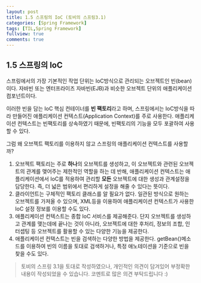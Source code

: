 ```yaml
---
layout: post
title: 1.5 스프링의 IoC (토비의 스프링3.1)
categories: [Spring Framework]
tags: [TIL,Spring Framework]
fullview: true
comments: true
---
```


## 1.5 스프링의 IoC
스프링에서의 가장 기본적인 작업 단위는 IoC방식으로 관리되는 오브젝트인 빈(bean)이다. 자바빈 또는 엔터프라이즈 자바빈(EJB)과 비슷한 오브젝트 단위의 애플리케이션 컴포넌트이다.

이러한 빈을 담는 IoC 핵심 컨테이너를  **빈 팩토리**라고 하며, 스프링에서는 IoC방식을 따라 만들어진 애플리케이션 컨텍스트(Application Context)를 주로 사용한다. 애플리케이션 컨텍스트는 빈팩토리를 상속하였기 때문에, 빈팩토리의 기능을 모두 포괄하여 사용할 수 있다. 

그럼 왜 오브젝트 팩토리를 이용하지 않고 스프링의 애플리케이션 컨텍스트를 사용할까?
1. 오브젝트 팩토리는 주로 **하나**의 오브젝트를 생성하고, 이 오브젝트와 관련된 오브젝트의 관계를 맺어주는 제한적인 역할을 하는 데 반해, 애플리케이션 컨텍스트는 애플리케이션에서 IoC를 적용하여 관리할 **모든** 오브젝트에 대한 생성과 관계설정을 담당한다. 즉, 더 넓은 범위에서 편리하게 설정을 해줄 수 있다는 뜻이다.
2. 클라이언트는 구체적인 팩토리 클래스를 알 필요가 없다. 일관된 방식으로 원하는 오브젝트를 가져올 수 있으며, XML등을 이용하여 애플리케이션 컨텍스트가 사용한 IoC 설정 정보를 이용할 수도 있다.
3. 애플리케이션 컨텍스트는 종합 IoC 서비스를 제공해준다. 단지 오브젝트를 생성하고 관계를 맺는데에 끝나는 것이 아니라, 오브젝트에 대한 후처리, 정보의 조합, 인터셉팅 등 오브젝트를 활용할 수 있는 다양한 기능을 제공한다.
4. 애플리케이션 컨택스트는 빈을 검색하는 다양한 방법을 제공한다. getBean()메소드를 이용하여 빈의 이름을 토대로 검색하거나, 특정 애노테이션을 기준으로 빈을 찾을 수도 있다.


> 토비의 스프링 3.1을 토대로 작성하였으나, 개인적인 의견이 담겨있어 부정확한 내용이 작성되었을 수 있습니다. 코멘트로 많은 의견 부탁드립니다 :)
